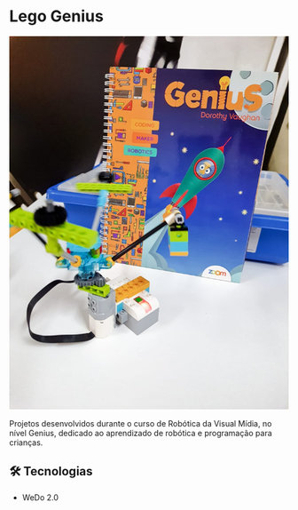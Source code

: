 # Lego Genius

![geniusInicio](../.github/geniusInicio.jpg)

Projetos desenvolvidos durante o curso de Robótica da Visual Mídia, no nível Genius, dedicado ao aprendizado de robótica e programação para crianças.

## 🛠 Tecnologias

- WeDo 2.0
